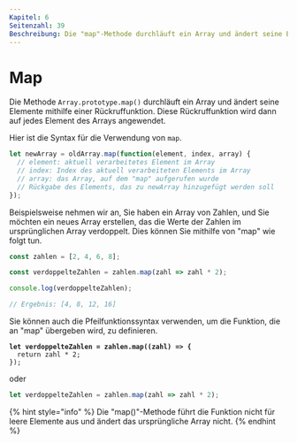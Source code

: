 ```yaml
---
Kapitel: 6
Seitenzahl: 39
Beschreibung: Die "map"-Methode durchläuft ein Array und ändert seine Elemente mithilfe einer Rückruffunktion. Diese Rückruffunktion wird auf jedes Element des Arrays angewendet.
---
```

# Map

Die Methode `Array.prototype.map()` durchläuft ein Array und ändert seine Elemente mithilfe einer Rückruffunktion. Diese Rückruffunktion wird dann auf jedes Element des Arrays angewendet.

Hier ist die Syntax für die Verwendung von `map`.

```javascript
let newArray = oldArray.map(function(element, index, array) {
  // element: aktuell verarbeitetes Element im Array
  // index: Index des aktuell verarbeiteten Elements im Array
  // array: das Array, auf dem "map" aufgerufen wurde
  // Rückgabe des Elements, das zu newArray hinzugefügt werden soll
});
```

Beispielsweise nehmen wir an, Sie haben ein Array von Zahlen, und Sie möchten ein neues Array erstellen, das die Werte der Zahlen im ursprünglichen Array verdoppelt. Dies können Sie mithilfe von "map" wie folgt tun.

```javascript
const zahlen = [2, 4, 6, 8];

const verdoppelteZahlen = zahlen.map(zahl => zahl * 2);

console.log(verdoppelteZahlen);

// Ergebnis: [4, 8, 12, 16]
```

Sie können auch die Pfeilfunktionssyntax verwenden, um die Funktion, die an "map" übergeben wird, zu definieren.

<pre class="language-typescript"><code class="lang-typescript"><strong>let verdoppelteZahlen = zahlen.map((zahl) => {
</strong>  return zahl * 2;
});
</code></pre>
oder

```typescript
let verdoppelteZahlen = zahlen.map(zahl => zahl * 2);
```

{% hint style="info" %}
Die "map()"-Methode führt die Funktion nicht für leere Elemente aus und ändert das ursprüngliche Array nicht.
{% endhint %}
